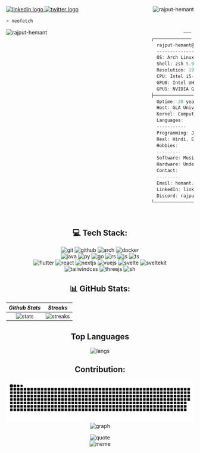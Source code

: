 <a href="https://www.linkedin.com/in/rajput-hemant" target="_blank">
  <img src="https://raw.githubusercontent.com/maurodesouza/profile-readme-generator/master/src/assets/icons/social/linkedin/default.svg" width="50" height="38" alt="linkedin logo"/>
</a>
<a href="https://twitter.com/rajput_hemant01" target="_blank">
  <img src="https://raw.githubusercontent.com/maurodesouza/profile-readme-generator/master/src/assets/icons/social/twitter/default.svg" width="50" height="38" alt="twitter logo"/>
</a>
<img align="right" src="https://komarev.com/ghpvc/?username=rajput-hemant&label=Profile+Views&style=plastic" alt="rajput-hemant" />

<br/>

```zsh
> neofetch
```

<img align="left" src="https://graph.org/file/475b1b979f9c603fec65f.png" alt="rajput-hemant" width="390"/>

```csharp
            ~~~ I use Arch btw ~~~
┌────────────── System Information ──────────────┐
  rajput-hemant@github
  ----------------------
  OS: Arch Linux x86_64
  Shell: zsh 5.9
  Resolution: 1920 x 1080
  CPU: Intel i5-9300 H @ 4.1 GHz
  GPU0: Intel UHD Graphics 630
  GPU1: NVIDIA GeForce GTX 1650 Ti Mobile
├─────────────── User Information ───────────────┤
  Uptime: 20 years, 8 months, 15 days
  Host: GLA University #GLAU
  Kernel: Computer Science and Engineering #CSE
  Languages:
  -----------
  Programming: Java, Python, Dart, ...
  Real: Hindi, English & Kiliki
  Hobbies:
  ---------
  Software: Music, Valorant
  Hardware: Undervolting, Overclocking
  Contact:
  ---------
  Email: hemant.rajput_cs20@gla.ac.in
  LinkedIn: linkedin.com/in/rajput-hemant
  Discord: rajput-hemant#8269
└────────────────────────────────────────────────┘
```

<br/>

<div align="center">

## 💻 Tech Stack:

![git] ![github] ![arch] ![docker] <br/>
![java] ![py] ![go] ![rs] ![js] ![ts] <br/>
![flutter] ![react] ![nextjs] ![vuejs] ![svelte] ![sveltekit] <br/>
![tailwindcss] ![threejs] ![sh]

## 📊 GitHub Stats:

| _Github Stats_ | _Streaks_  |
| :------------: | :--------: |
|    ![stats]    | ![streaks] |

## Top Languages

![langs]

## Contribution:

![snake] <br/> ![graph]

![quote] <br/> ![meme]

</div>

<!----------------------------------{ reference links }--------------------------------->

[stats]: https://github-readme-stats.vercel.app/api?username=rajput-hemant&show_icons=true&theme=dark&hide_border=false&include_all_commits=true&count_private=false
[langs]: https://github-readme-stats.vercel.app/api/top-langs/?username=rajput-hemant&theme=dark&hide_border=false&count_private=false&layout=compact&langs_count=10&hide=html,css,scss,less,stylus,shell,makefile,cmake,perl,php,blade,smarty,scss,less,stylus,shell,makefile,cmake,perl,php,blade,smarty,jupyter+notebook,
[streaks]: https://github-readme-streak-stats.herokuapp.com/?user=rajput-hemant&theme=dark&hide_border=false#gh-light-mode-only
[quote]: https://quotes-github-readme.vercel.app/api?type=horizontal&theme=dark
[meme]: https://random-memer.heavens-mirror.repl.co

<!----------------------------------{ contribution stats }--------------------------------->

[snake]: https://github.com/rajput-hemant/rajput-hemant/blob/output/snake.svg
[graph]: https://github-readme-activity-graph.vercel.app/graph?username=rajput-hemant&theme=react-dark&hide_border=false&area=true

<!----------------------------------{ language badges }--------------------------------->

[java]: https://img.shields.io/badge/java-%23ED8B00.svg?style=for-the-badge&logo=java
[dart]: https://img.shields.io/badge/dart-%230175C2.svg?style=for-the-badge&logo=dart&logoColor=white
[go]: https://img.shields.io/badge/go-%2300ADD8.svg?style=for-the-badge&logo=go&logoColor=white
[rs]: https://img.shields.io/badge/rust-%23000000.svg?style=for-the-badge&logo=rust&logoColor=white
[ts]: https://img.shields.io/badge/typescript-%23007ACC.svg?style=for-the-badge&logo=typescript&logoColor=white
[py]: https://img.shields.io/badge/python-3670A0?style=for-the-badge&logo=python&logoColor=ffdd54
[sh]: https://img.shields.io/badge/shell_script-%23121011.svg?style=for-the-badge&logo=gnu-bash
[js]: https://img.shields.io/badge/javascript-%23323330.svg?style=for-the-badge&logo=javascript&logoColor=%23F7DF1E
[md]: https://img.shields.io/badge/markdown-%23000000.svg?style=for-the-badge&logo=markdown

<!----------------------------------{ frameworks badges }--------------------------------->

[react]: https://img.shields.io/badge/react-%2320232a.svg?style=for-the-badge&logo=react&logoColor=%2361DAFB
[nextjs]: https://img.shields.io/badge/Next-black?style=for-the-badge&logo=next.js&logoColor=white
[vuejs]: https://img.shields.io/badge/vuejs-%2335495e.svg?style=for-the-badge&logo=vuedotjs&logoColor=%234FC08D
[svelte]: https://img.shields.io/badge/svelte-%23f1413d.svg?style=for-the-badge&logo=svelte&logoColor=white
[sveltekit]: https://img.shields.io/badge/sveltekit-%23f1413d.svg?style=for-the-badge&logo=svelte&logoColor=white
[tailwindcss]: https://img.shields.io/badge/tailwindcss-%2338B2AC.svg?style=for-the-badge&logo=tailwind-css&logoColor=white
[flutter]: https://img.shields.io/badge/Flutter-%2302569B.svg?style=for-the-badge&logo=Flutter

<!----------------------------------------{ others }--------------------------------------->

[docker]: https://img.shields.io/badge/docker-%230db7ed.svg?style=for-the-badge&logo=docker&logoColor=white
[threejs]: https://img.shields.io/badge/threejs-black?style=for-the-badge&logo=three.js&logoColor=white
[github]: https://img.shields.io/badge/github-%23121011.svg?style=for-the-badge&logo=github&logoColor=white
[mysql]: https://img.shields.io/badge/mysql-%2300f.svg?style=for-the-badge&logo=mysql&logoColor=white
[arch]: https://img.shields.io/badge/archlinux-%231793D1.svg?style=for-the-badge&logo=arch-linux&logoColor=white
[git]: https://img.shields.io/badge/git-%23F05033.svg?style=for-the-badge&logo=git&logoColor=white
[vscode]: https://img.shields.io/badge/Visual%20Studio%20Code-%23007ACC.svg?style=for-the-badge&logo=visual-studio-code&logoColor=white
